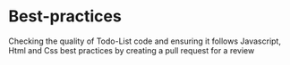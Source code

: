 # Best-practices
Checking the quality of Todo-List  code and ensuring it follows Javascript, Html and Css best practices by creating a pull request for a review

